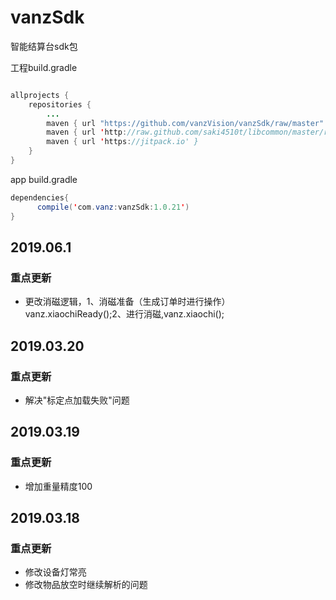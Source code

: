 # vanzSdk
智能结算台sdk包

工程build.gradle
```Java

allprojects {
    repositories {
        ...
        maven { url "https://github.com/vanzVision/vanzSdk/raw/master" }
        maven { url 'http://raw.github.com/saki4510t/libcommon/master/repository/' }
        maven { url 'https://jitpack.io' }
    }
}
```

app build.gradle
```Java
dependencies{
      compile('com.vanz:vanzSdk:1.0.21')
}
```
## 2019.06.1
### 重点更新
* 更改消磁逻辑，1、消磁准备（生成订单时进行操作）vanz.xiaochiReady();2、进行消磁,vanz.xiaochi();

## 2019.03.20
### 重点更新
* 解决"标定点加载失败"问题

## 2019.03.19
### 重点更新
* 增加重量精度100

## 2019.03.18
### 重点更新
* 修改设备灯常亮
* 修改物品放空时继续解析的问题

